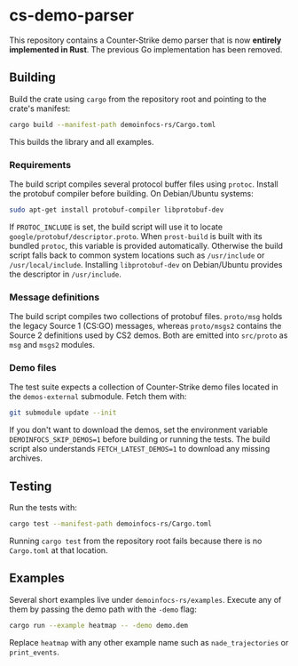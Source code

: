 # cs-demo-parser

This repository contains a Counter‑Strike demo parser that is now **entirely
implemented in Rust**. The previous Go implementation has been removed.

## Building

Build the crate using `cargo` from the repository root and pointing to the
crate's manifest:

```bash
cargo build --manifest-path demoinfocs-rs/Cargo.toml
```

This builds the library and all examples.

### Requirements

The build script compiles several protocol buffer files using `protoc`.
Install the protobuf compiler before building. On Debian/Ubuntu systems:

```bash
sudo apt-get install protobuf-compiler libprotobuf-dev
```

If `PROTOC_INCLUDE` is set, the build script will use it to locate
`google/protobuf/descriptor.proto`. When `prost-build` is built with its
bundled `protoc`, this variable is provided automatically.
Otherwise the build script falls back to common system locations such as
`/usr/include` or `/usr/local/include`. Installing `libprotobuf-dev` on
Debian/Ubuntu provides the descriptor in `/usr/include`.

### Message definitions

The build script compiles two collections of protobuf files.
`proto/msg` holds the legacy Source&nbsp;1 (CS:GO) messages, whereas
`proto/msgs2` contains the Source&nbsp;2 definitions used by CS2 demos.
Both are emitted into `src/proto` as `msg` and `msgs2` modules.

### Demo files

The test suite expects a collection of Counter-Strike demo files located in the
`demos-external` submodule. Fetch them with:

```bash
git submodule update --init
```

If you don't want to download the demos, set the environment variable
`DEMOINFOCS_SKIP_DEMOS=1` before building or running the tests. The build script
also understands `FETCH_LATEST_DEMOS=1` to download any missing archives.

## Testing

Run the tests with:

```bash
cargo test --manifest-path demoinfocs-rs/Cargo.toml
```

Running `cargo test` from the repository root fails because there is no
`Cargo.toml` at that location.

## Examples

Several short examples live under `demoinfocs-rs/examples`. Execute any of them
by passing the demo path with the `-demo` flag:

```bash
cargo run --example heatmap -- -demo demo.dem
```

Replace `heatmap` with any other example name such as `nade_trajectories` or
`print_events`.
